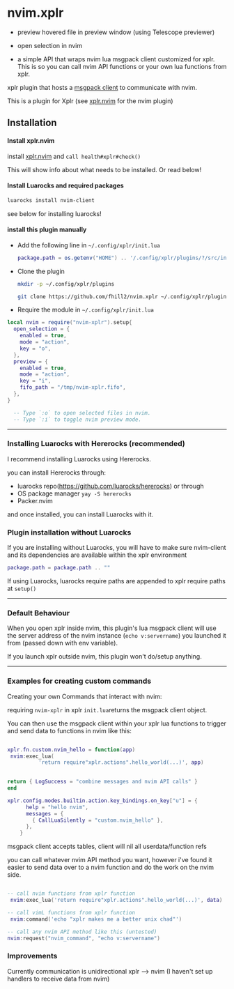 # nvim.xplr
 
- preview hovered file in preview window (using Telescope previewer)

- open selection in nvim

- a simple API that wraps nvim lua msgpack client customized for xplr. This is so you can call nvim API functions or your own lua functions from xplr.  


xplr plugin that hosts a [msgpack client](https://github.com/neovim/lua-client) to communicate with nvim.

This is a plugin for Xplr (see [xplr.nvim](https://github.com/fhill2/xplr.nvim) for the nvim plugin)


## Installation
#### Install xplr.nvim
install [xplr.nvim](https://github.com/fhill2/xplr.nvim) and `call health#xplr#check()`

This will show info about what needs to be installed. Or read below!

#### Install Luarocks and required packages
```bash
luarocks install nvim-client
```
see below for installing luarocks!

#### install this plugin manually

- Add the following line in `~/.config/xplr/init.lua`

  ```lua
  package.path = os.getenv("HOME") .. '/.config/xplr/plugins/?/src/init.lua'
  ```

- Clone the plugin

  ```bash  
  mkdir -p ~/.config/xplr/plugins

  git clone https://github.com/fhill2/nvim.xplr ~/.config/xplr/plugins/nvim-xplr
  ```

- Require the module in `~/.config/xplr/init.lua`

```lua
local nvim = require("nvim-xplr").setup{
  open_selection = {
    enabled = true,
    mode = "action",
    key = "o",
  },
  preview = {
    enabled = true,
    mode = "action",
    key = "i",
    fifo_path = "/tmp/nvim-xplr.fifo",
  },
}

  -- Type `:o` to open selected files in nvim.
  -- Type `:i` to toggle nvim preview mode.
  ```
___
### Installing Luarocks with Hererocks (recommended)
I recommend installing Luarocks using Hererocks.

you can install Hererocks through:
- luarocks repo(https://github.com/luarocks/hererocks) or through 
- OS package manager `yay -S hererocks`
- Packer.nvim

and once installed, you can install Luarocks with it.

### Plugin installation without Luarocks 
If you are installing without Luarocks, you will have to make sure nvim-client and its dependencies are available within the xplr environment
```lua
package.path = package.path .. ""
```
If using Luarocks, luarocks require paths are appended to xplr require paths at `setup()`

___
### Default Behaviour
When you open xplr inside nvim, this plugin's lua msgpack client will use the server address of the nvim instance (`echo v:servername`) you launched it from (passed down with env variable).

If you launch xplr outside nvim, this plugin won't do/setup anything.

___


### Examples for creating custom commands
Creating your own Commands that interact with nvim:

requiring `nvim-xplr` in xplr `init.lua`returns the msgpack client object.

You can then use the msgpack client within your xplr lua functions to trigger and send data to functions in nvim like this:

```lua

xplr.fn.custom.nvim_hello = function(app)
 nvim:exec_lua(
          'return require"xplr.actions".hello_world(...)', app)

  
return { LogSuccess = "combine messages and nvim API calls" }
end 

xplr.config.modes.builtin.action.key_bindings.on_key["u"] = {
      help = "hello nvim",
      messages = {
        { CallLuaSilently = "custom.nvim_hello" },
      },
    }

``` 

msgpack client accepts tables, client will nil all userdata/function refs

you can call whatever nvim API method you want, however i've found it easier to send data over to a nvim function and do the work on the nvim side.

```lua

-- call nvim functions from xplr function
 nvim:exec_lua('return require"xplr.actions".hello_world(...)', data)

-- call vimL functions from xplr function
 nvim:command('echo "xplr makes me a better unix chad"')

-- call any nvim API method like this (untested)
nvim:request("nvim_command", "echo v:servername")
```


### Improvements
Currently communication is unidirectional xplr --> nvim (I haven't set up handlers to receive data from nvim)

